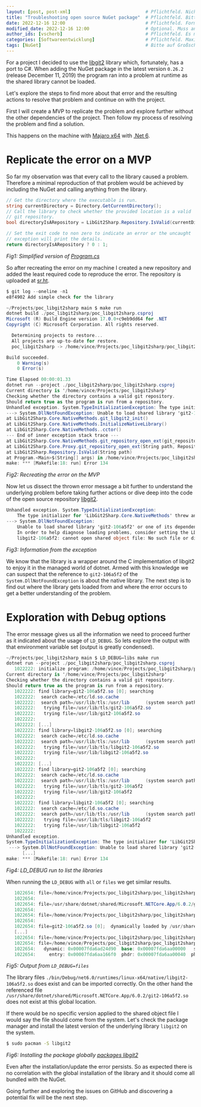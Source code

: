 ```yaml
---
layout: [post, post-xml]                            # Pflichtfeld. Nicht ändern!
title: "Troubleshooting open source NuGet package"  # Pflichtfeld. Bitte einen Titel für den Blog Post angeben.
date: 2022-12-16 12:00                              # Pflichtfeld. Format "YYYY-MM-DD HH:MM". Muss für Veröffentlichung in der Vergangenheit liegen. (Für Preview egal)
modified_date: 2022-12-16 12:00                     # Optional. Muss angegeben werden, wenn eine bestehende Datei geändert wird.
author_ids: [vscherb]                               # Pflichtfeld. Es muss in der "authors.yml" einen Eintrag mit diesen Namen geben.
categories: [Softwareentwicklung]                   # Pflichtfeld. Maximal eine der angegebenen Kategorien verwenden.
tags: [NuGet]                                       # Bitte auf Großschreibung achten.
---
```


For a project I decided to use the [libgit2](https://github.com/libgit2/libgit2sharp) library which, fortunately, has a port to C#.
When adding the NuGet package in the latest version `0.26.2` (release December 11, 2019) the program ran into a problem at runtime as the shared library cannot be loaded.

Let's explore the steps to find more about that error and the resulting actions to resolve that problem and continue on with the project.

First I will create a MVP to replicate the problem and explore further without the other dependencies of the project.
Then follow my process of resolving the problem and find a solution.

This happens on the machine with [Majaro x64](https://manjaro.org/) with [.Net 6](https://docs.microsoft.com/en-us/dotnet/core/whats-new/dotnet-6).

# Replicate the error on a MVP

So far my observation was that every call to the library caused a problem.
Therefore a minimal reproduction of that problem would be achieved by including the NuGet and calling anything from the library.

``` csharp
// Get the directory where the executable is run.
string currentDirectory = Directory.GetCurrentDirectory();
// Call the library to check whether the provided location is a valid
// git repository.
bool directoryIsARepository = LibGit2Sharp.Repository.IsValid(currentDirectory);

// Set the exit code to non zero to indicate an error or the uncaught
// exception will print the details.
return directoryIsARepository ? 0 : 1;
```
_Fig1: Simplified version of [Program.cs](https://git.sr.ht/~vince/poc_libgit2sharp/tree/main/item/poc_libgit2sharp/Program.cs)_

So after recreating the error on my machine I created a new repository and added the least required code to reproduce the error.
The repository is uploaded at [sr.ht](https://git.sr.ht/~vince/poc_libgit2sharp).

``` csharp
$ git log --oneline -n1
e8f4902 Add simple check for the library

~/Projects/poc_libgit2sharp main $ make run
dotnet build ./poc_libgit2sharp/poc_libgit2sharp.csproj
Microsoft (R) Build Engine version 17.0.0+c9eb9dd64 for .NET
Copyright (C) Microsoft Corporation. All rights reserved.

  Determining projects to restore...
  All projects are up-to-date for restore.
  poc_libgit2sharp -> /home/vince/Projects/poc_libgit2sharp/poc_libgit2sharp/bin/Debug/net6.0/poc_libgit2sharp.dll

Build succeeded.
    0 Warning(s)
    0 Error(s)

Time Elapsed 00:00:01.33
dotnet run --project ./poc_libgit2sharp/poc_libgit2sharp.csproj
Current directory is '/home/vince/Projects/poc_libgit2sharp'
Checking whether the directory contains a valid git repository.
Should return true as the program is run from a repository.
Unhandled exception. System.TypeInitializationException: The type initializer for 'LibGit2Sharp.Core.NativeMethods' threw an exception.
---> System.DllNotFoundException: Unable to load shared library 'git2-106a5f2' or one of its dependencies. In order to help diagnose loading problems, consider setting the LD_DEBUG environment variable: libgit2-106a5f2: cannot open shared object file: No such file or directory
at LibGit2Sharp.Core.NativeMethods.git_libgit2_init()
at LibGit2Sharp.Core.NativeMethods.InitializeNativeLibrary()
at LibGit2Sharp.Core.NativeMethods..cctor()
--- End of inner exception stack trace ---
at LibGit2Sharp.Core.NativeMethods.git_repository_open_ext(git_repository*& repository, FilePath path, RepositoryOpenFlags flags, FilePath ceilingDirs)
at LibGit2Sharp.Core.Proxy.git_repository_open_ext(String path, RepositoryOpenFlags flags, String ceilingDirs)
at LibGit2Sharp.Repository.IsValid(String path)
at Program.<Main>$(String[] args) in /home/vince/Projects/poc_libgit2sharp/poc_libgit2sharp/Program.cs:line 7
make: *** [Makefile:18: run] Error 134
```
_Fig2: Recreating the error on the MVP_

Now let us dissect the thrown error message a bit further to understand the underlying problem before taking further actions or dive deep into the code of the open source repository [libgit2](https://github.com/libgit2/libgit2sharp).

``` csharp
Unhandled exception. System.TypeInitializationException:
	The type initializer for 'LibGit2Sharp.Core.NativeMethods' threw an exception.
---> System.DllNotFoundException:
	Unable to load shared library 'git2-106a5f2' or one of its dependencies.
	In order to help diagnose loading problems, consider setting the LD_DEBUG environment variable:
	libgit2-106a5f2: cannot open shared object file: No such file or directory
```
_Fig3: Information from the exception_

We know that the library is a wrapper around the C implementation of libgit2 to enjoy it in the managed world of dotnet.
Armed with this knowledge we can suspect that the reference to `git2-106a5f2` of the `System.DllNotFoundException` is about the native library.
The next step is to find out where the library gets loaded from and where the error occurs to get a better understanding of the problem.

# Exploration with Debug options

The error message gives us all the information we need to proceed further as it indicated about the usage of `LD_DEBUG`.
So lets explore the output with that environment variable set (output is greatly condensed).

``` csharp
~/Projects/poc_libgit2sharp main $ LD_DEBUG=libs make run
dotnet run --project ./poc_libgit2sharp/poc_libgit2sharp.csproj
   1022222:	initialize program: /home/vince/Projects/poc_libgit2sharp/poc_libgit2sharp/bin/Debug/net6.0/poc_libgit2sharp
Current directory is '/home/vince/Projects/poc_libgit2sharp'
Checking whether the directory contains a valid git repository.
Should return true as the program is run from a repository.
   1022222:	find library=git2-106a5f2.so [0]; searching
   1022222:	 search cache=/etc/ld.so.cache
   1022222:	 search path=/usr/lib/tls:/usr/lib		(system search path)
   1022222:	  trying file=/usr/lib/tls/git2-106a5f2.so
   1022222:	  trying file=/usr/lib/git2-106a5f2.so
   1022222:
   1022222:	[...]
   1022222:	find library=libgit2-106a5f2.so [0]; searching
   1022222:	 search cache=/etc/ld.so.cache
   1022222:	 search path=/usr/lib/tls:/usr/lib		(system search path)
   1022222:	  trying file=/usr/lib/tls/libgit2-106a5f2.so
   1022222:	  trying file=/usr/lib/libgit2-106a5f2.so
   1022222:
   1022222:	[...]
   1022222:	find library=git2-106a5f2 [0]; searching
   1022222:	 search cache=/etc/ld.so.cache
   1022222:	 search path=/usr/lib/tls:/usr/lib		(system search path)
   1022222:	  trying file=/usr/lib/tls/git2-106a5f2
   1022222:	  trying file=/usr/lib/git2-106a5f2
   1022222:
   1022222:	find library=libgit2-106a5f2 [0]; searching
   1022222:	 search cache=/etc/ld.so.cache
   1022222:	 search path=/usr/lib/tls:/usr/lib		(system search path)
   1022222:	  trying file=/usr/lib/tls/libgit2-106a5f2
   1022222:	  trying file=/usr/lib/libgit2-106a5f2
   1022222:
Unhandled exception.
System.TypeInitializationException: The type initializer for 'LibGit2Sharp.Core.NativeMethods' threw an exception.
 ---> System.DllNotFoundException: Unable to load shared library 'git2-106a5f2' or one of its dependencies.
      [...]
make: *** [Makefile:18: run] Error 134
```
_Fig4: LD_DEBUG run to list the libraries_

When running the `LD_DEBUG` with `all` or `files` we get similar results.

``` csharp
   1022654:	file=/home/vince/Projects/poc_libgit2sharp/poc_libgit2sharp/bin/Debug/net6.0/runtimes/linux-x64/native/git2-106a5f2.so [0];  dynamically loaded by /usr/share/dotnet/shared/Microsoft.NETCore.App/6.0.2/libcoreclr.so [0]
   1022654:
   1022654:	file=/usr/share/dotnet/shared/Microsoft.NETCore.App/6.0.2/git2-106a5f2.so [0];  dynamically loaded by /usr/share/dotnet/shared/Microsoft.NETCore.App/6.0.2/libcoreclr.so [0]
   1022654:
   1022654:	file=/home/vince/Projects/poc_libgit2sharp/poc_libgit2sharp/bin/Debug/net6.0/git2-106a5f2.so [0];  dynamically loaded by /usr/share/dotnet/shared/Microsoft.NETCore.App/6.0.2/libcoreclr.so [0]
   1022654:
   1022654:	file=git2-106a5f2.so [0];  dynamically loaded by /usr/share/dotnet/shared/Microsoft.NETCore.App/6.0.2/libcoreclr.so [0]
   [...]
   1022654:	file=/home/vince/Projects/poc_libgit2sharp/poc_libgit2sharp/bin/Debug/net6.0/runtimes/linux-x64/native/libgit2-106a5f2.so [0];  dynamically loaded by /usr/share/dotnet/shared/Microsoft.NETCore.App/6.0.2/libcoreclr.so [0]
   1022654:	file=/home/vince/Projects/poc_libgit2sharp/poc_libgit2sharp/bin/Debug/net6.0/runtimes/linux-x64/native/libgit2-106a5f2.so [0];  generating link map
   1022654:	  dynamic: 0x00007fda6ad24d90  base: 0x00007fda6aa00000   size: 0x000000000032a5d0
   1022654:	    entry: 0x00007fda6aa166f0  phdr: 0x00007fda6aa00040  phnum:                  7
```
_Fig5: Output from `LD_DEBUG=files`_

The library files `./bin/Debug/net6.0/runtimes/linux-x64/native/libgit2-106a5f2.so` does exist and can be imported correctly.
On the other hand the referenced file `/usr/share/dotnet/shared/Microsoft.NETCore.App/6.0.2/git2-106a5f2.so` does not exist at this global location.

If there would be no specific version applied to the shared object file I would say the file should come from the system.
Let's check the package manager and install the latest version of the underlying library `libgit2` on the system.

``` bash
$ sudo pacman -S libgit2
```
_Fig6: Installing the package globally [packages libgit2](https://archlinux.org/packages/extra/x86_64/libgit2/)_

Even after the installation/update the error persists.
So as expected there is no correlation with the global installation of the library and it should come all bundled with the NuGet.

Going further and exploring the issues on GitHub and discovering a potential fix will be the next step.
